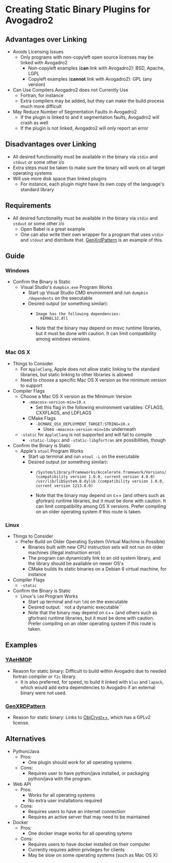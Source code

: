 # Creating Static Binary Plugins for Avogadro2

## Advantages over Linking
  - Avoids Licensing Issues
    - Only programs with non-copyleft open source licenses may be linked with Avogadro2
      - Non-copyleft examples (**can** link with Avogadro2): BSD, Apache, LGPL
      - Copyleft examples (**cannot** link with Avogadro2): GPL (any version)
  - Can Use Compilers Avogadro2 does not Currently Use
    - Fortran, for instance
    - Extra compilers may be added, but they can make the build process much more difficult
  - May Reduce Number of Segmentation Faults in Avogadro2
    - If the plugin is linked to and it segmentation faults, Avogadro2 will crash as well
    - If the plugin is not linked, Avogadro2 will only report an error
## Disadvantages over Linking
  - All desired functionality must be available in the binary via `stdin` and `stdout` or some other i/o
  - Extra steps must be taken to make sure the binary will work on all target operating systems
  - Will use more disk space than linked plugins
    - For instance, each plugin might have its own copy of the language's standard library

## Requirements
  - All desired functionality must be available in the binary via `stdin` and `stdout` or some other i/o
    - Open Babel is a great example
    - One can also write their own wrapper for a program that uses `stdin` and `stdout` and distribute that. [GenXrdPattern](https://github.com/psavery/genxrdpattern) is an example of this.
    
## Guide
### Windows
- Confirm the Binary is Static
  - Visual Studio's `dumpbin.exe` Program Works
    - Start up Visual Studio CMD environment and run `dumpbin /dependents` on the executable
    - Desired output (or something similar):
      - ```
        Image has the following dependencies:
          KERNEL32.dll
        ```
      - Note that the binary may depend on msvc runtime libraries, but it must be done with caution. It can limit compatibility among windows versions.
### Mac OS X
- Things to Consider
  - For `AppleClang`, Apple does not allow static linking to the standard libraries, but static linking to other libraries is allowed
  - Need to choose a specific Mac OS X version as the minimum version to support
- Compiler Flags
  - Choose a Mac OS X version as the Minimum Version
    - `-mmacosx-version-min=10.x`
      - Set this flag in the following environment variables: CFLAGS, CXXFLAGS, and LDFLAGS
    - CMake Flags
      - `-DCMAKE_OSX_DEPLOYMENT_TARGET:STRING=10.x`
        - Uses `-mmacosx-version-min=10x` underneath
  - `-static` for `AppleClang` is not supported and will fail to compile
    - `-static-libgcc` and `-static-libgfortran` are possibilities, though
- Confirm the Binary is Static
  - Apple's `otool` Program Works
    - Start up terminal and run `otool -L` on the executable
    - Desired output (or something similar):
      - ```
        /System/Library/Frameworks/Accelerate.framework/Versions/A/Accelerate (compatibility version 1.0.0, current version 4.0.0)
        /usr/lib/libSystem.B.dylib (compatibility version 1.0.0, current version 1213.0.0)
        ```
      - Note that the binary may depend on c++ (and others such as gfortran) runtime libraries, but it must be done with caution. It can limit compatibility among OS X versions. Prefer compiling on an older operating system if this route is taken.
### Linux
- Things to Consider
  - Prefer Build on Older Operating System (Virtual Machine is Possible)
    - Binaries built with new CPU instruction sets will not run on older machines (illegal instruction error)
    - The program can dynamically link to an old system library, and the library should be available on newer OS's
    - CMake builds its static binaries on a Debian 6 virtual machine, for instance
- Compiler Flags
  - `-static`
- Confirm the Binary is Static
  - Linux's `ldd` Program Works
    - Start up terminal and run `ldd` on the executable
    - Desired output: `	not a dynamic executable``
    - Note that the binary may depend on c++ (and others such as gfortran) runtime libraries, but it must be done with caution. Prefer compiling on an older operating system if this route is taken.

## Examples
### [YAeHMOP](https://github.com/greglandrum/yaehmop)
- Reason for static binary: Difficult to build within Avogadro due to needed fortran compiler or `f2c` library.
  - It is also preferred, for speed, to build it linked with `blas` and `lapack`, which would add extra dependencies to Avogadro if an external binary were not used.
### [GenXRDPattern](https://github.com/psavery/genxrdpattern)
- Reason for static binary: Links to [ObjCryst++](https://github.com/vincefn/objcryst), which has a GPLv2 license.

## Alternatives
- Python/Java
  - Pros:
    - One plugin should work for all operating systems
  - Cons:
    - Requires user to have python/java installed, or packaging python/java with the program.
- Web API
  - Pros:
    - Works for all operating systems
    - No extra user installations required
  - Cons:
    - Requires users to have an internet connection
    - Requires an active server that may need to be maintained
- Docker
  - Pros:
    - One docker image works for all operating sytems
  - Cons:
    - Requires users to have docker installed on their computer
    - Currently requires admin privileges for clients 
    - May be slow on some operating systems (such as Mac OS X)
